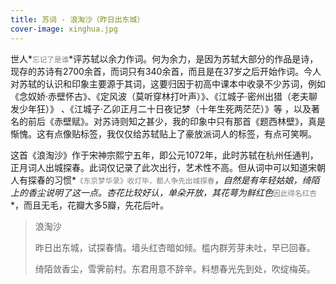 ```yaml
---
title: 苏词 - 浪淘沙（昨日出东城）
cover-image: xinghua.jpg
---
```


世人*<small><font color="grey">忘记了是谁</font></small>*评苏轼以余力作词。何为余力，是因为苏轼大部分的作品是诗，现存的苏诗有2700余首，而词只有340余首，而且是在37岁之后开始作词。今人对苏轼的认识和印象主要源于其词，这要归因于初高中课本中收录不少苏词，例如《念奴娇·赤壁怀古》、《定风波（莫听穿林打叶声）》、《江城子·密州出猎（老夫聊发少年狂）》 、《江城子·乙卯正月二十日夜记梦（十年生死两茫茫）》等 ，以及著名的前后《赤壁赋》。对苏诗则知之甚少，我的印象中只有那首《题西林壁》，真是惭愧。这有点像贴标签，我仅仅给苏轼贴上了豪放派词人的标签，有点可笑啊。

这首《浪淘沙》作于宋神宗熙宁五年，即公元1072年，此时苏轼在杭州任通判，正月词人出城探春。此词仅记录了此次出行，艺术性不高。但从词中可以知道宋朝人有探春的习惯*<small><font color="grey">《东京梦华录》收灯毕，都人争先出城探春</font></small>*，自然是有年轻姑娘，绮陌上的香尘说明了这一点。杏花比较好认，单朵开放，其花萼为鲜红色*<small><font color="grey">因此得名红杏</font></small>*，而且无毛，花瓣大多5瓣，先花后叶。

> 浪淘沙
> 
> 昨日出东城，试探春情。墙头红杏暗如倾。槛内群芳芽未吐，早已回春。
> 
> 绮陌敛香尘，雪霁前村。东君用意不辞辛。料想春光先到处，吹绽梅英。

